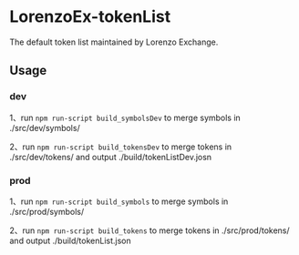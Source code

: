 # LorenzoEx-tokenList

The default token list maintained by Lorenzo Exchange.

## Usage
### dev
1、run `npm run-script build_symbolsDev` to merge symbols in ./src/dev/symbols/

2、run `npm run-script build_tokensDev`  to merge tokens in ./src/dev/tokens/ and output ./build/tokenListDev.josn 
### prod
1、run `npm run-script build_symbols` to merge symbols in ./src/prod/symbols/

2、run `npm run-script build_tokens`  to merge tokens in ./src/prod/tokens/ and output ./build/tokenList.json
